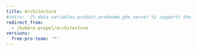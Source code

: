 ```yaml
---
title: Architecture
#intro: '{% data variables.product.prodname_ghe_server %} supports the same powerful API available on {% data variables.product.prodname_dotcom_the_website %} as well as its own set of API endpoints.'
redirect_from:
  - /kubera-propel/architecture
versions:
  free-pro-team: '*'
---
```


